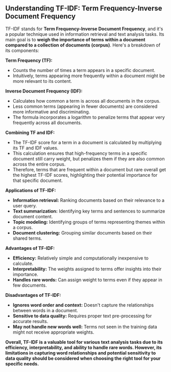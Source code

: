 ## Understanding TF-IDF: Term Frequency-Inverse Document Frequency

TF-IDF stands for **Term Frequency-Inverse Document Frequency**, and it's a popular technique used in information retrieval and text analysis tasks. Its main goal is to **weigh the importance of terms within a document compared to a collection of documents (corpus)**. Here's a breakdown of its components:

**Term Frequency (TF):**

* Counts the number of times a term appears in a specific document.
* Intuitively, terms appearing more frequently within a document might be more relevant to its content.

**Inverse Document Frequency (IDF):**

* Calculates how common a term is across all documents in the corpus.
* Less common terms (appearing in fewer documents) are considered more informative and discriminating.
* The formula incorporates a logarithm to penalize terms that appear very frequently across all documents.

**Combining TF and IDF:**

* The TF-IDF score for a term in a document is calculated by multiplying its TF and IDF values.
* This calculation ensures that high-frequency terms in a specific document still carry weight, but penalizes them if they are also common across the entire corpus.
* Therefore, terms that are frequent within a document but rare overall get the highest TF-IDF scores, highlighting their potential importance for that specific document.

**Applications of TF-IDF:**

* **Information retrieval:** Ranking documents based on their relevance to a user query.
* **Text summarization:** Identifying key terms and sentences to summarize document content.
* **Topic modeling:** Identifying groups of terms representing themes within a corpus.
* **Document clustering:** Grouping similar documents based on their shared terms.

**Advantages of TF-IDF:**

* **Efficiency:** Relatively simple and computationally inexpensive to calculate.
* **Interpretability:** The weights assigned to terms offer insights into their importance.
* **Handles rare words:** Can assign weight to terms even if they appear in few documents.

**Disadvantages of TF-IDF:**

* **Ignores word order and context:** Doesn't capture the relationships between words in a document.
* **Sensitive to data quality:** Requires proper text pre-processing for accurate results.
* **May not handle new words well:** Terms not seen in the training data might not receive appropriate weights.

**Overall, TF-IDF is a valuable tool for various text analysis tasks due to its efficiency, interpretability, and ability to handle rare words. However, its limitations in capturing word relationships and potential sensitivity to data quality should be considered when choosing the right tool for your specific needs.**
